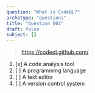 ```yaml
---
question: "What is CodeQL?"
archetype: "questions"
title: "Question 001"
draft: false
subject: []
---
```


> https://codeql.github.com/
1. [x] A code analysis tool
1. [ ] A programming language
1. [ ] A text editor
1. [ ] A version control system
